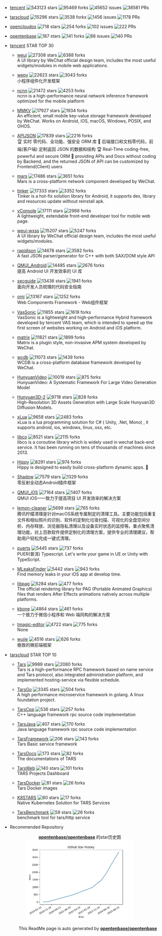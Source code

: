 
+ [tencent](https://github.com/tencent)
![543123 stars](https://img.shields.io/badge/Stars-543123-green)
![95469 forks](https://img.shields.io/badge/Forks-95469-green)
![45652 issues](https://img.shields.io/badge/Issues-45652-green)
![38581 PRs](https://img.shields.io/badge/PRs-38581-green)

+ [tarscloud](https://github.com/tarscloud)
![15296 stars](https://img.shields.io/badge/Stars-15296-green)
![3538 forks](https://img.shields.io/badge/Forks-3538-green)
![1456 issues](https://img.shields.io/badge/Issues-1456-green)
![1178 PRs](https://img.shields.io/badge/PRs-1178-green)

+ [opencloudos](https://github.com/opencloudos)
![718 stars](https://img.shields.io/badge/Stars-718-green)
![254 forks](https://img.shields.io/badge/Forks-254-green)
![102 issues](https://img.shields.io/badge/Issues-102-green)
![222 PRs](https://img.shields.io/badge/PRs-222-green)

+ [opentenbase](https://github.com/opentenbase)
![187 stars](https://img.shields.io/badge/Stars-187-green)
![141 forks](https://img.shields.io/badge/Forks-141-green)
![68 issues](https://img.shields.io/badge/Issues-68-green)
![140 PRs](https://img.shields.io/badge/PRs-140-green)



+ [tencent](https://github.com/tencent) STAR TOP 30
    
    + [weui](https://github.com/tencent/weui) 
    ![27308 stars](https://img.shields.io/badge/Stars-27308-green)
    ![6388 forks](https://img.shields.io/badge/Forks-6388-green)  
    A UI library by WeChat official design team, includes the most useful widgets/modules in mobile web applications.
    
    + [wepy](https://github.com/tencent/wepy) 
    ![22623 stars](https://img.shields.io/badge/Stars-22623-green)
    ![3043 forks](https://img.shields.io/badge/Forks-3043-green)  
    小程序组件化开发框架
    
    + [ncnn](https://github.com/tencent/ncnn) 
    ![21472 stars](https://img.shields.io/badge/Stars-21472-green)
    ![4253 forks](https://img.shields.io/badge/Forks-4253-green)  
    ncnn is a high-performance neural network inference framework optimized for the mobile platform
    
    + [MMKV](https://github.com/tencent/MMKV) 
    ![17927 stars](https://img.shields.io/badge/Stars-17927-green)
    ![1934 forks](https://img.shields.io/badge/Forks-1934-green)  
    An efficient, small mobile key-value storage framework developed by WeChat. Works on Android, iOS, macOS, Windows, POSIX, and OHOS.
    
    + [APIJSON](https://github.com/tencent/APIJSON) 
    ![17839 stars](https://img.shields.io/badge/Stars-17839-green)
    ![2216 forks](https://img.shields.io/badge/Forks-2216-green)  
    🏆 实时 零代码、全功能、强安全 ORM 库 🚀 后端接口和文档零代码，前端(客户端) 定制返回 JSON 的数据和结构 🏆 Real-Time coding-free, powerful and secure ORM 🚀  providing APIs and Docs without coding by Backend, and the returned JSON of API can be customized by Frontend(Client) users
    
    + [mars](https://github.com/tencent/mars) 
    ![17486 stars](https://img.shields.io/badge/Stars-17486-green)
    ![3651 forks](https://img.shields.io/badge/Forks-3651-green)  
    Mars is a cross-platform network component  developed by WeChat.
    
    + [tinker](https://github.com/tencent/tinker) 
    ![17333 stars](https://img.shields.io/badge/Stars-17333-green)
    ![3352 forks](https://img.shields.io/badge/Forks-3352-green)  
    Tinker is a hot-fix solution library for Android, it supports dex, library and resources update without reinstall apk.
    
    + [vConsole](https://github.com/tencent/vConsole) 
    ![17111 stars](https://img.shields.io/badge/Stars-17111-green)
    ![2968 forks](https://img.shields.io/badge/Forks-2968-green)  
    A lightweight, extendable front-end developer tool for mobile web page.
    
    + [weui-wxss](https://github.com/tencent/weui-wxss) 
    ![15207 stars](https://img.shields.io/badge/Stars-15207-green)
    ![5247 forks](https://img.shields.io/badge/Forks-5247-green)  
    A UI library by WeChat official design team, includes the most useful widgets/modules.
    
    + [rapidjson](https://github.com/tencent/rapidjson) 
    ![14678 stars](https://img.shields.io/badge/Stars-14678-green)
    ![3582 forks](https://img.shields.io/badge/Forks-3582-green)  
    A fast JSON parser/generator for C++ with both SAX/DOM style API
    
    + [QMUI_Android](https://github.com/tencent/QMUI_Android) 
    ![14485 stars](https://img.shields.io/badge/Stars-14485-green)
    ![2676 forks](https://img.shields.io/badge/Forks-2676-green)  
    提高 Android UI 开发效率的 UI 库
    
    + [secguide](https://github.com/tencent/secguide) 
    ![13436 stars](https://img.shields.io/badge/Stars-13436-green)
    ![1941 forks](https://img.shields.io/badge/Forks-1941-green)  
    面向开发人员梳理的代码安全指南
    
    + [omi](https://github.com/tencent/omi) 
    ![13167 stars](https://img.shields.io/badge/Stars-13167-green)
    ![1252 forks](https://img.shields.io/badge/Forks-1252-green)  
    Web Components Framework - Web组件框架
    
    + [VasSonic](https://github.com/tencent/VasSonic) 
    ![11855 stars](https://img.shields.io/badge/Stars-11855-green)
    ![1618 forks](https://img.shields.io/badge/Forks-1618-green)  
    VasSonic is a lightweight and high-performance Hybrid framework developed by tencent VAS team, which is intended to speed up the first screen of websites working on Android and iOS platform. 
    
    + [matrix](https://github.com/tencent/matrix) 
    ![11821 stars](https://img.shields.io/badge/Stars-11821-green)
    ![1899 forks](https://img.shields.io/badge/Forks-1899-green)  
    Matrix is a plugin style, non-invasive APM system developed by WeChat.
    
    + [wcdb](https://github.com/tencent/wcdb) 
    ![11073 stars](https://img.shields.io/badge/Stars-11073-green)
    ![1439 forks](https://img.shields.io/badge/Forks-1439-green)  
    WCDB is a cross-platform database framework developed by WeChat.
    
    + [HunyuanVideo](https://github.com/tencent/HunyuanVideo) 
    ![10019 stars](https://img.shields.io/badge/Stars-10019-green)
    ![875 forks](https://img.shields.io/badge/Forks-875-green)  
    HunyuanVideo: A Systematic Framework For Large Video Generation Model
    
    + [Hunyuan3D-2](https://github.com/tencent/Hunyuan3D-2) 
    ![9718 stars](https://img.shields.io/badge/Stars-9718-green)
    ![828 forks](https://img.shields.io/badge/Forks-828-green)  
    High-Resolution 3D Assets Generation with Large Scale Hunyuan3D Diffusion Models.
    
    + [xLua](https://github.com/tencent/xLua) 
    ![9658 stars](https://img.shields.io/badge/Stars-9658-green)
    ![2483 forks](https://img.shields.io/badge/Forks-2483-green)  
    xLua is a lua programming solution for  C# ( Unity, .Net, Mono) , it supports android, ios, windows, linux, osx, etc.
    
    + [libco](https://github.com/tencent/libco) 
    ![8521 stars](https://img.shields.io/badge/Stars-8521-green)
    ![2115 forks](https://img.shields.io/badge/Forks-2115-green)  
    libco is a coroutine library which is widely used in wechat  back-end service. It has been running on tens of thousands of machines since 2013.
    
    + [Hippy](https://github.com/tencent/Hippy) 
    ![8291 stars](https://img.shields.io/badge/Stars-8291-green)
    ![974 forks](https://img.shields.io/badge/Forks-974-green)  
    Hippy is designed to easily build cross-platform dynamic apps. 👏
    
    + [Shadow](https://github.com/tencent/Shadow) 
    ![7579 stars](https://img.shields.io/badge/Stars-7579-green)
    ![1329 forks](https://img.shields.io/badge/Forks-1329-green)  
    零反射全动态Android插件框架
    
    + [QMUI_iOS](https://github.com/tencent/QMUI_iOS) 
    ![7164 stars](https://img.shields.io/badge/Stars-7164-green)
    ![1407 forks](https://img.shields.io/badge/Forks-1407-green)  
    QMUI iOS——致力于提高项目 UI 开发效率的解决方案
    
    + [lemon-cleaner](https://github.com/tencent/lemon-cleaner) 
    ![5699 stars](https://img.shields.io/badge/Stars-5699-green)
    ![765 forks](https://img.shields.io/badge/Forks-765-green)  
    腾讯柠檬清理是针对macOS系统专属制定的清理工具。主要功能包括重复文件和相似照片的识别、软件的定制化垃圾扫描、可视化的全盘空间分析、内存释放、浏览器隐私清理以及设备实时状态的监控等。重点聚焦清理功能，对上百款软件提供定制化的清理方案，提供专业的清理建议，帮助用户轻松完成一键式清理。
    
    + [puerts](https://github.com/tencent/puerts) 
    ![5445 stars](https://img.shields.io/badge/Stars-5445-green)
    ![737 forks](https://img.shields.io/badge/Forks-737-green)  
    PUER(普洱) Typescript. Let's write your game in UE or Unity with TypeScript.
    
    + [MLeaksFinder](https://github.com/tencent/MLeaksFinder) 
    ![5442 stars](https://img.shields.io/badge/Stars-5442-green)
    ![943 forks](https://img.shields.io/badge/Forks-943-green)  
    Find memory leaks in your iOS app at develop time.
    
    + [libpag](https://github.com/tencent/libpag) 
    ![5284 stars](https://img.shields.io/badge/Stars-5284-green)
    ![477 forks](https://img.shields.io/badge/Forks-477-green)  
    The official rendering library for PAG (Portable Animated Graphics) files that renders After Effects animations natively across multiple platforms.
    
    + [kbone](https://github.com/tencent/kbone) 
    ![4864 stars](https://img.shields.io/badge/Stars-4864-green)
    ![461 forks](https://img.shields.io/badge/Forks-461-green)  
    一个致力于微信小程序和 Web 端同构的解决方案
    
    + [tmagic-editor](https://github.com/tencent/tmagic-editor) 
    ![4722 stars](https://img.shields.io/badge/Stars-4722-green)
    ![775 forks](https://img.shields.io/badge/Forks-775-green)  
    None
    
    + [wujie](https://github.com/tencent/wujie) 
    ![4516 stars](https://img.shields.io/badge/Stars-4516-green)
    ![626 forks](https://img.shields.io/badge/Forks-626-green)  
    极致的微前端框架
    

+ [tarscloud](https://github.com/tarscloud) STAR TOP 10
    
    + [Tars](https://github.com/tarscloud/Tars) 
    ![9989 stars](https://img.shields.io/badge/Stars-9989-green)
    ![2080 forks](https://img.shields.io/badge/Forks-2080-green)  
    Tars is a high-performance RPC framework based on name service and Tars protocol, also integrated administration platform, and implemented hosting-service via flexible schedule.
    
    + [TarsGo](https://github.com/tarscloud/TarsGo) 
    ![3345 stars](https://img.shields.io/badge/Stars-3345-green)
    ![504 forks](https://img.shields.io/badge/Forks-504-green)  
    A  high performance microservice  framework  in golang. A linux foundation project.
    
    + [TarsCpp](https://github.com/tarscloud/TarsCpp) 
    ![536 stars](https://img.shields.io/badge/Stars-536-green)
    ![257 forks](https://img.shields.io/badge/Forks-257-green)  
    C++ language framework rpc source code implementation
    
    + [TarsJava](https://github.com/tarscloud/TarsJava) 
    ![407 stars](https://img.shields.io/badge/Stars-407-green)
    ![170 forks](https://img.shields.io/badge/Forks-170-green)  
    Java language framework rpc source code implementation
    
    + [TarsFramework](https://github.com/tarscloud/TarsFramework) 
    ![206 stars](https://img.shields.io/badge/Stars-206-green)
    ![143 forks](https://img.shields.io/badge/Forks-143-green)  
    Tars Basic service framework
    
    + [TarsDocs](https://github.com/tarscloud/TarsDocs) 
    ![173 stars](https://img.shields.io/badge/Stars-173-green)
    ![82 forks](https://img.shields.io/badge/Forks-82-green)  
    The documentations of TARS
    
    + [TarsWeb](https://github.com/tarscloud/TarsWeb) 
    ![140 stars](https://img.shields.io/badge/Stars-140-green)
    ![101 forks](https://img.shields.io/badge/Forks-101-green)  
    TARS Projects Dashboard
    
    + [TarsDocker](https://github.com/tarscloud/TarsDocker) 
    ![81 stars](https://img.shields.io/badge/Stars-81-green)
    ![26 forks](https://img.shields.io/badge/Forks-26-green)  
    Tars Docker  images
    
    + [K8STARS](https://github.com/tarscloud/K8STARS) 
    ![60 stars](https://img.shields.io/badge/Stars-60-green)
    ![17 forks](https://img.shields.io/badge/Forks-17-green)  
    Native Kubernetes  Solution for TARS Services
    
    + [TarsBenchmark](https://github.com/tarscloud/TarsBenchmark) 
    ![59 stars](https://img.shields.io/badge/Stars-59-green)
    ![26 forks](https://img.shields.io/badge/Forks-26-green)  
    benchmark tool for tars/http service
    


+ Recommended Repository  
<p align="center">
      <strong>
        <a href="https://github.com/opentenbase/opentenbase" target="_blank">opentenbase/opentenbase</a>
      </strong>  的star历史图
  <br>
  <img src="https://raw.githubusercontent.com/ButterAndButterfly/GithubTools/master/data/stars_history.jpg" width="350px"></img>    
</p>

<p align="right">
      This ReadMe page is auto generated by 
      <strong>
        <a href="https://github.com/opentenbase/opentenbase" target="_blank">opentenbase/opentenbase</a><br>
      </strong>   
</p>